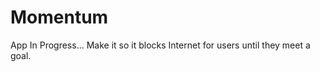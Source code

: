 Momentum
========
App In Progress...
Make it so it blocks Internet for users until they meet a goal.
